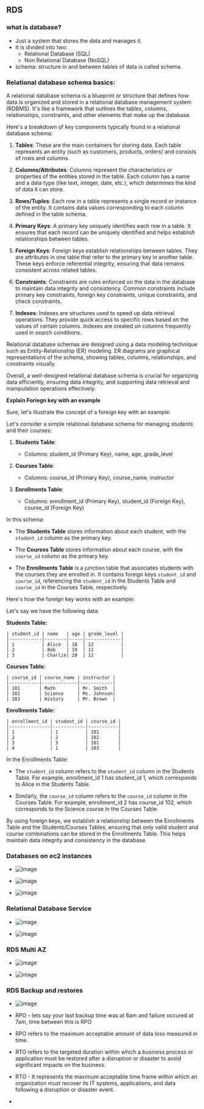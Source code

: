 ## RDS

### what is database?
- Just a system that stores the data and manages it.
- It is divided into two:
   - Relational Database (SQL)
   - Non Relational Database (NoSQL)
- schema: structure in and between tables of data is called schema.

### Relational database schema basics:

A relational database schema is a blueprint or structure that defines how data is organized and stored in a relational database management system (RDBMS). It's like a framework that outlines the tables, columns, relationships, constraints, and other elements that make up the database.

Here's a breakdown of key components typically found in a relational database schema:

1. **Tables**: These are the main containers for storing data. Each table represents an entity (such as customers, products, orders) and consists of rows and columns. 

2. **Columns/Attributes**: Columns represent the characteristics or properties of the entities stored in the table. Each column has a name and a data type (like text, integer, date, etc.), which determines the kind of data it can store.

3. **Rows/Tuples**: Each row in a table represents a single record or instance of the entity. It contains data values corresponding to each column defined in the table schema.

4. **Primary Keys**: A primary key uniquely identifies each row in a table. It ensures that each record can be uniquely identified and helps establish relationships between tables.

5. **Foreign Keys**: Foreign keys establish relationships between tables. They are attributes in one table that refer to the primary key in another table. These keys enforce referential integrity, ensuring that data remains consistent across related tables.

6. **Constraints**: Constraints are rules enforced on the data in the database to maintain data integrity and consistency. Common constraints include primary key constraints, foreign key constraints, unique constraints, and check constraints.

7. **Indexes**: Indexes are structures used to speed up data retrieval operations. They provide quick access to specific rows based on the values of certain columns. Indexes are created on columns frequently used in search conditions.

Relational database schemas are designed using a data modeling technique such as Entity-Relationship (ER) modeling. ER diagrams are graphical representations of the schema, showing tables, columns, relationships, and constraints visually.

Overall, a well-designed relational database schema is crucial for organizing data efficiently, ensuring data integrity, and supporting data retrieval and manipulation operations effectively.

**Explain Foriegn key with an example**

Sure, let's illustrate the concept of a foreign key with an example:

Let's consider a simple relational database schema for managing students and their courses:

1. **Students Table**:
   - Columns: student_id (Primary Key), name, age, grade_level

2. **Courses Table**:
   - Columns: course_id (Primary Key), course_name, instructor

3. **Enrollments Table**:
   - Columns: enrollment_id (Primary Key), student_id (Foreign Key), course_id (Foreign Key)

In this schema:

- The **Students Table** stores information about each student, with the `student_id` column as the primary key.

- The **Courses Table** stores information about each course, with the `course_id` column as the primary key.

- The **Enrollments Table** is a junction table that associates students with the courses they are enrolled in. It contains foreign keys `student_id` and `course_id`, referencing the `student_id` in the Students Table and `course_id` in the Courses Table, respectively.

Here's how the foreign key works with an example:

Let's say we have the following data:

**Students Table:**
```
| student_id | name   | age | grade_level |
|------------|--------|-----|-------------|
| 1          | Alice  | 18  | 12          |
| 2          | Bob    | 19  | 11          |
| 3          | Charlie| 20  | 12          |
```

**Courses Table:**
```
| course_id | course_name | instructor |
|-----------|-------------|------------|
| 101       | Math        | Mr. Smith  |
| 102       | Science     | Ms. Johnson|
| 103       | History     | Mr. Brown  |
```

**Enrollments Table:**
```
| enrollment_id | student_id | course_id |
|---------------|------------|-----------|
| 1             | 1          | 101       |
| 2             | 2          | 102       |
| 3             | 3          | 101       |
| 4             | 1          | 103       |
```

In the Enrollments Table:

- The `student_id` column refers to the `student_id` column in the Students Table. For example, enrollment_id 1 has student_id 1, which corresponds to Alice in the Students Table.

- Similarly, the `course_id` column refers to the `course_id` column in the Courses Table. For example, enrollment_id 2 has course_id 102, which corresponds to the Science course in the Courses Table.

By using foreign keys, we establish a relationship between the Enrollments Table and the Students/Courses Tables, ensuring that only valid student and course combinations can be stored in the Enrollments Table. This helps maintain data integrity and consistency in the database.

### Databases on ec2 instances

- ![image](https://github.com/muppin/mastering-DevOps/assets/121821200/4afaa22d-1ec1-47c8-a07f-f6b330953f00)

- ![image](https://github.com/muppin/mastering-DevOps/assets/121821200/c9954ae7-6e32-40cc-a75d-9ca522cbc5dc)

- ![image](https://github.com/muppin/mastering-DevOps/assets/121821200/9b14d665-0790-4f60-998d-a820513570d5)

### Relational Database Service 

- ![image](https://github.com/muppin/mastering-DevOps/assets/121821200/f1bf36f7-6f35-46b1-a803-aabca80f9c85)

- ![image](https://github.com/muppin/mastering-DevOps/assets/121821200/58cc645a-56da-4639-8e02-f6eb0ba7fb0e)

### RDS Multi AZ 

- ![image](https://github.com/muppin/mastering-DevOps/assets/121821200/1fad859a-cbea-47e9-894a-ea81ff094c35)

- ![image](https://github.com/muppin/mastering-DevOps/assets/121821200/0c266193-9428-43af-969d-70311347aa31)

### RDS Backup and restores

- ![image](https://github.com/muppin/mastering-DevOps/assets/121821200/18f10d52-a830-484e-834f-3adade50efff)

- RPO - lets say your last backup time was at 6am and failure occured at 7am, time between this is RPO
- RPO refers to the maximum acceptable amount of data loss measured in time.
- RTO refers to the targeted duration within which a business process or application must be restored after a disruption or disaster to avoid significant impacts on the business.
- RTO - It represents the maximum acceptable time frame within which an organization must recover its IT systems, applications, and data following a disruption or disaster event.
- 








